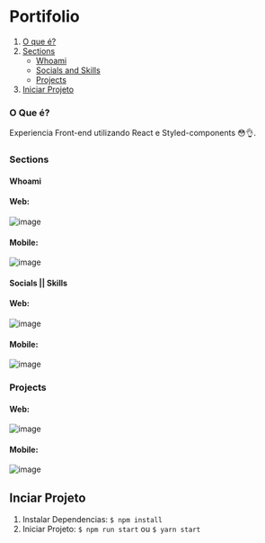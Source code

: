 # Portifolio

1. [O que é?](https://github.com/LeonyLeal/portifolio/edit/main/README.md#o-que-é)
2. [Sections](https://github.com/LeonyLeal/portifolio/edit/main/README.md#sections)
    -   [Whoami](https://github.com/LeonyLeal/portifolio/edit/main/README.md#whoami)
    -   [Socials and Skills](https://github.com/LeonyLeal/portifolio/edit/main/README.md#socials--skills)
    -   [Projects](https://github.com/LeonyLeal/portifolio/edit/main/README.md#projects)
4. [Iniciar Projeto](https://github.com/LeonyLeal/portifolio/edit/main/README.md#inciar-projeto)

### O Que é?
Experiencia Front-end utilizando React e Styled-components :flushed::ok_hand:.

### Sections
#### Whoami
#### Web:
![image](https://github.com/LeonyLeal/portifolio/blob/main/Screenshots/Whoiam.png?raw=true)
#### Mobile:
![image](https://github.com/LeonyLeal/portifolio/blob/main/Screenshots/whoiam%20Mobile.png?raw=true)
#### Socials || Skills
#### Web:
![image](https://github.com/LeonyLeal/portifolio/blob/main/Screenshots/Socials%20and%20Skills.png?raw=true)
#### Mobile:
![image](https://github.com/LeonyLeal/portifolio/blob/main/Screenshots/Socials%20and%20Skills%20Mobile.png?raw=true)
### Projects
#### Web:
![image](https://github.com/LeonyLeal/portifolio/blob/main/Screenshots/Projects.png?raw=true)
#### Mobile:
![image](https://github.com/LeonyLeal/portifolio/blob/main/Screenshots/Projects%20Mobile.png?raw=true)
 
## Inciar Projeto
1) Instalar Dependencias: 
    `$ npm install`
2) Iniciar Projeto: 
    `$ npm run start` ou `$ yarn start`
